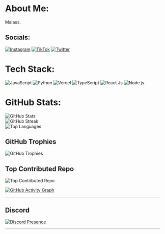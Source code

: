 # About Me:
Malass.

## Socials:
[![Instagram](https://img.shields.io/badge/Instagram-%23E4405F.svg?logo=Instagram&logoColor=white)](https://instagram.com/arsaramadhani16) [![TikTok](https://img.shields.io/badge/TikTok-%23000000.svg?logo=TikTok&logoColor=white)](https://tiktok.com/@ohhayshit) [![Twitter](https://img.shields.io/badge/Twitter-%231DA1F2.svg?logo=Twitter&logoColor=white)](https://twitter.com/arsaramadhani16) 

# Tech Stack:
![JavaScript](https://img.shields.io/badge/javascript-%23323330.svg?style=for-the-badge&logo=javascript&logoColor=%23F7DF1E) ![Python](https://img.shields.io/badge/python-3670A0?style=for-the-badge&logo=python&logoColor=ffdd54) ![Vercel](https://img.shields.io/badge/vercel-%23000000.svg?style=for-the-badge&logo=vercel&logoColor=white) ![TypeScript](https://img.shields.io/badge/typescript-%23007ACC.svg?style=for-the-badge&logo=typescript&logoColor=white) ![React Js](https://img.shields.io/badge/React-js-%234ea94b.svg?style=for-the-badge&logo=react&logoColor=white) ![Node.js](https://img.shields.io/badge/Node.js-%2343853d.svg?style=for-the-badge&logo=node.js&logoColor=white)


# GitHub Stats:
![GitHub Stats](https://github-readme-stats.vercel.app/api?username=arsaramadhani16&theme=dark&hide_border=false&include_all_commits=true&count_private=true)<br/>
![GitHub Streak](https://github-readme-streak-stats.herokuapp.com/?user=arsaramadhani16&theme=dark&hide_border=false)<br/>
![Top Languages](https://github-readme-stats.vercel.app/api/top-langs/?username=arsaramadhani16&theme=dark&hide_border=false&include_all_commits=true&count_private=true&layout=compact)

## GitHub Trophies
![GitHub Trophies](https://github-profile-trophy.vercel.app/?username=arsaramadhani16&theme=radical&no-frame=false&no-bg=true&margin-w=4)

## Top Contributed Repo
![Top Contributed Repo](https://github-contributor-stats.vercel.app/api?username=arsaramadhani16&limit=5&theme=dark&combine_all_yearly_contributions=true)

[![GitHub Activity Graph](https://github-readme-activity-graph.vercel.app/graph?username=arsaramadhani16&theme=dracula)](https://github.com/ashutosh00710/github-readme-activity-graph)

---

## Discord
[![Discord Presence](https://lanyard.cnrad.dev/api/518993909792374811)](https://discord.com/users/518993909792374811)

---
